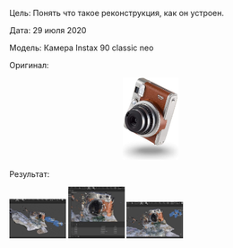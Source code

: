 Цель: Понять что такое реконструкция, как он устроен. 

Дата: 29 июля 2020

Модель: Камера Instax 90 classic neo 

Оригинал: 

<p align="center"><img width="20%" src="https://github.com/aktumar/3D_reconstruction/blob/main/media/Agisoft_Metashape_4.jpg" /></p>

Результат: 

<p>
    <img width="20%" src="https://github.com/aktumar/3D_reconstruction/blob/main/media/Agisoft_Metashape_1.jpg"/> 
    <img width="20%" src="https://github.com/aktumar/3D_reconstruction/blob/main/media/Agisoft_Metashape_2.jpg"/> 
    <img width="20%" src="https://github.com/aktumar/3D_reconstruction/blob/main/media/Agisoft_Metashape_3.jpg"/>  
</p>





